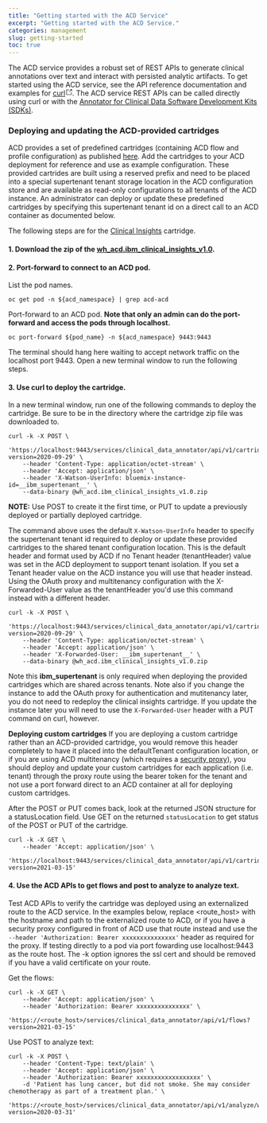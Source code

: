 ```yaml
---
title: "Getting started with the ACD Service"
excerpt: "Getting started with the ACD Service."
categories: management
slug: getting-started
toc: true
---
```


The ACD service provides a robust set of REST APIs to generate clinical annotations over text and interact with persisted analytic artifacts.  To get started using the ACD service, see the API reference documentation and examples for <span><a aria-current="" to="https://merative.github.io/acd-containers/apidocs/index.html?shell" href="https://merative.github.io/acd-containers/apidocs/index.html?shell" rel="noopener noreferrer" target="_blank" class="LeftNav-module--outboundLink">curl</a><svg focusable="false" preserveAspectRatio="xMidYMid meet" xmlns="http://www.w3.org/2000/svg" fill="currentColor" width="14" height="14" viewBox="0 0 16 16" aria-hidden="true"><path d="M13,14H3c-0.6,0-1-0.4-1-1V3c0-0.6,0.4-1,1-1h5v1H3v10h10V8h1v5C14,13.6,13.6,14,13,14z"></path><path d="M10 1L10 2 13.3 2 9 6.3 9.7 7 14 2.7 14 6 15 6 15 1z"></path></svg></span>. The ACD service REST APIs can be called directly using curl or with the [Annotator for Clinical Data Software Development Kits (SDKs)](/usage/sdks/).

### Deploying and updating the ACD-provided cartridges

ACD provides a set of predefined cartridges (containing ACD flow and profile configuration) as published [here](https://github.com/merative/acd-cartridges). Add the cartridges to your ACD deployment for reference and use as example configuration.  These provided cartrides are built using a reserved prefix and need to be placed into a special supertenant tenant storage location in the ACD configuration store and are available as read-only configurations to all tenants of the ACD instance.  An administrator can deploy or update these predefined cartridges by specifying this supertenant tenant id on a direct call to an ACD container as documented below.

The following steps are for the [Clinical Insights](/clouddocs/clinical_insights_overview/) cartridge.

#### 1. Download the zip of the [wh_acd.ibm_clinical_insights_v1.0](https://github.com/merative/acd-cartridges/blob/master/cartridges/wh_acd.ibm_clinical_insights_v1.0.zip).

#### 2. Port-forward to connect to an ACD pod.

List the pod names.

```
oc get pod -n ${acd_namespace} | grep acd-acd
```

Port-forward to an ACD pod. **Note that only an admin can do the port-forward and access the pods through localhost.**

```
oc port-forward ${pod_name} -n ${acd_namespace} 9443:9443
```

The terminal should hang here waiting to accept network traffic on the localhost port 9443.  Open a new terminal window to run the following steps.

#### 3. Use curl to deploy the cartridge.

In a new terminal window, run one of the following commands to deploy the cartridge.  Be sure to be in the directory where the cartridge zip file was downloaded to.

```
curl -k -X POST \
    'https://localhost:9443/services/clinical_data_annotator/api/v1/cartridges?version=2020-09-29' \
    --header 'Content-Type: application/octet-stream' \
    --header 'Accept: application/json' \
    --header 'X-Watson-UserInfo: bluemix-instance-id=__ibm_supertenant__' \
    --data-binary @wh_acd.ibm_clinical_insights_v1.0.zip
```

**NOTE:** Use POST to create it the first time, or PUT to update a previously deployed or partially deployed cartridge.

The command above uses the default `X-Watson-UserInfo` header to specify the supertenant tenant id required to deploy or update these provided cartridges to the shared tenant configuration location. This is the default header and format used by ACD if no Tenant header (tenantHeader) value was set in the ACD deployment to support tenant isolation.   If you set a Tenant header value on the ACD instance you will use that header instead.  Using the OAuth proxy and multitenancy configuration with the X-Forwarded-User value as the tenantHeader you'd use this command instead with a different header.

```
curl -k -X POST \
    'https://localhost:9443/services/clinical_data_annotator/api/v1/cartridges?version=2020-09-29' \
    --header 'Content-Type: application/octet-stream' \
    --header 'Accept: application/json' \
    --header 'X-Forwarded-User: __ibm_supertenant__' \
    --data-binary @wh_acd.ibm_clinical_insights_v1.0.zip
```

Note this **ibm_supertenant** is only required when deploying the provided cartridges which are shared across tenants.  Note also if you change the instance to add the OAuth proxy for authentication and mutitenancy later, you do not need to redeploy the clinical insights cartridge. If you update the instance later you will need to use the `X-Forwarded-User` header with a PUT command on curl, however.

**Deploying custom cartridges**
If you are deploying a custom cartridge rather than an ACD-provided cartridge, you would remove this header completely to have it placed into the defaultTenant configuration location, or if you are using ACD multitenancy (which requires a [security proxy](../../security/manage-access)), you should deploy and update your custom cartridges for each application (i.e. tenant) through the proxy route using the bearer token for the tenant and not use a port forward direct to an ACD container at all for deploying custom cartridges.

After the POST or PUT comes back, look at the returned JSON structure for a statusLocation field.
Use GET on the returned `statusLocation` to get status of the POST or PUT of the cartridge.

```
curl -k -X GET \
    --header 'Accept: application/json' \
    'https://localhost:9443/services/clinical_data_annotator/api/v1/cartridges/wh_acd.ibm_clinical_insights_v1.0?version=2021-03-15'
```

#### 4. Use the ACD APIs to get flows and post to analyze to analyze text.

Test ACD APIs to verify the cartridge was deployed using an externalized route to the ACD service.  In the examples below, replace <route_host> with the hostname and path to the externalized route to ACD, or if you have a security proxy configured in front of ACD use that route instead and use the `--header 'Authorization: Bearer xxxxxxxxxxxxxxx'` header as required for the proxy.  If testing directly to a pod via port fowarding use localhost:9443 as the route host.  The -k option ignores the ssl cert and should be removed if you have a valid certificate on your route.

Get the flows:

```
curl -k -X GET \
    --header 'Accept: application/json' \
    --header 'Authorization: Bearer xxxxxxxxxxxxxxx' \
    'https://<route_host>/services/clinical_data_annotator/api/v1/flows?version=2021-03-15'
```

Use POST to analyze text:

```
curl -k -X POST \
    --header 'Content-Type: text/plain' \
    --header 'Accept: application/json' \
    --header 'Authorization: Bearer xxxxxxxxxxxxxxxxxx' \
    -d 'Patient has lung cancer, but did not smoke. She may consider chemotherapy as part of a treatment plan.' \
    'https://<route_host>/services/clinical_data_annotator/api/v1/analyze/wh_acd.ibm_clinical_insights_v1.0_standard_flow?version=2020-03-31'
```
